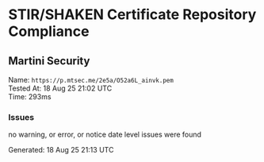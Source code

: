 # STIR/SHAKEN Certificate Repository Compliance

## Martini Security

Name: `https://p.mtsec.me/2e5a/O52a6L_ainvk.pem`\
Tested At: 18 Aug 25 21:02 UTC\
Time: 293ms

### Issues

no warning, or error, or notice date level issues were found

Generated: 18 Aug 25 21:13 UTC